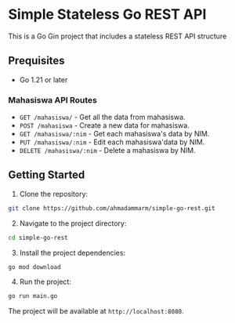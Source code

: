 # Simple Stateless Go REST API

This is a Go Gin project that includes a stateless REST API structure

## Prequisites

- Go 1.21 or later


### Mahasiswa API Routes

- `GET /mahasiswa/` - Get all the data from mahasiswa.
- `POST /mahasiswa` - Create a new data for mahasiswa.
- `GET /mahasiswa/:nim` - Get each mahasiswa's data by NIM.
- `PUT /mahasiswa/:nim` - Edit each mahasiswa'data by NIM.
- `DELETE /mahasiswa/:nim` - Delete a mahasiswa by NIM.

## Getting Started
1. Clone the repository:

```sh
git clone https://github.com/ahmadammarm/simple-go-rest.git
```

2. Navigate to the project directory:

```sh
cd simple-go-rest
```

3. Install the project dependencies:

```sh
go mod download
```

4. Run the project:

```sh
go run main.go
```



The project will be available at `http://localhost:8080`.
